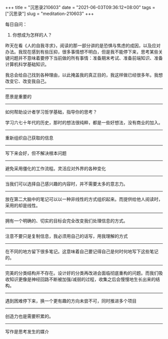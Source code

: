 +++
title = "沉思录210603"
date = "2021-06-03T09:36:12+08:00"
tags = ["沉思录"]
slug = "meditation-210603"
+++

每日自问：

1. 你想成为怎样的人？

昨天在看《人的自我寻求》，阅读的那一部分讲的是恐惧与焦虑的成因，以及应对办法。我现在感到有些压抑，很多事情想不明白，但是我不能停下来，思考某些关键问题并不意味着要停下当前做的所有事情：准备期末考试、准备前端知识、准备计算机科学基础知识。

我总会给自己找到各种理由，以此掩盖我的真正目的，我这样做已经很多年。我想改变它、改变我自己。

---

愿景是重要的

---

如何帮助设计者学习哲学基础，指导你的思考？

学习六七十年代的历史，那时的想法很纯粹，都是一些好想法，没有商业的加入。

---

重新组织自己获取的信息

---

写下来会好，但不解决根本问题

---

避免采用僵化的工作流程。灵活应对外界的各种变化

---

当我们可以选择自己感兴趣的内容时，并不需要太多的意志力。

---

放在第二大脑中的笔记可以以一种非线性的方式组织起来。而提供给他人阅读时，采用的却是线性。

---

拥有一个明确的、切实的目标会完全改变我们处理信息的方式。

---

注意不要只是复制信息，我必须用自己的话写，用我理解的方式

---

在不同的地方留下很多笔记。这意味着自己要记得自己是何时何地写下这些笔记的。

---

完美的分类结构并不存在。设计好的分类再改进会面临彻底重构的问题。而我们吸收知识更像是神经回路不断被加强/减弱的过程，收集之后会慢慢地生长出来的结构。

---

遇到困难停下来，换一个更有趣的方向未尝不可，同时推进多个项目

---

创造力也是需要积累的。

---

写作是思考发生的媒介
